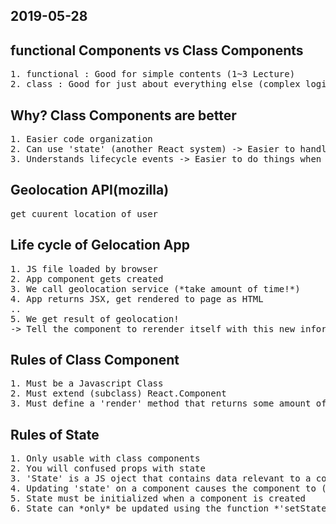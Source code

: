## 2019-05-28
## functional Components vs Class Components
<pre>
1. functional : Good for simple contents (1~3 Lecture)
2. class : Good for just about everything else (complex logic)
</pre>

## Why? Class Components are better
<pre>
1. Easier code organization
2. Can use 'state' (another React system) -> Easier to handle user input
3. Understands lifecycle events -> Easier to do things when the app first starts
</pre>

## Geolocation API(mozilla)
<pre>
get cuurent location of user 
</pre>

## Life cycle of Gelocation App
<pre>
1. JS file loaded by browser
2. App component gets created
3. We call geolocation service (*take amount of time!*)
4. App returns JSX, get rendered to page as HTML
..
5. We get result of geolocation!
-> Tell the component to rerender itself with this new information
</pre>

## Rules of Class Component
<pre>
1. Must be a Javascript Class
2. Must extend (subclass) React.Component
3. Must define a 'render' method that returns some amount of JSX
</pre>

## Rules of State
<pre>
1. Only usable with class components
2. You will confused props with state 
3. 'State' is a JS oject that contains data relevant to a component
4. Updating 'state' on a component causes the component to (almost) instantly rerender
5. State must be initialized when a component is created
6. State can *only* be updated using the function *'setState'*
</pre>

